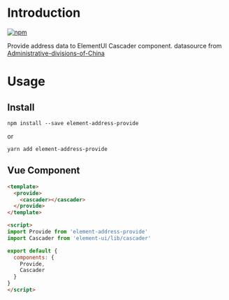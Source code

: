 # Introduction

[![npm](https://img.shields.io/npm/v/element-address-provide.svg?style=for-the-badge)]()

Provide address data to ElementUI Cascader component. datasource from [Administrative-divisions-of-China](https://github.com/modood/Administrative-divisions-of-China)

# Usage

## Install

`npm install --save element-address-provide`

or

`yarn add element-address-provide`

## Vue Component

``` html
<template>
  <provide>
    <cascader></cascader>
  </provide>
</template>

<script>
import Provide from 'element-address-provide'
import Cascader from 'element-ui/lib/cascader'

export default {
  components: {
    Provide,
    Cascader
  }
}
</script>
```
